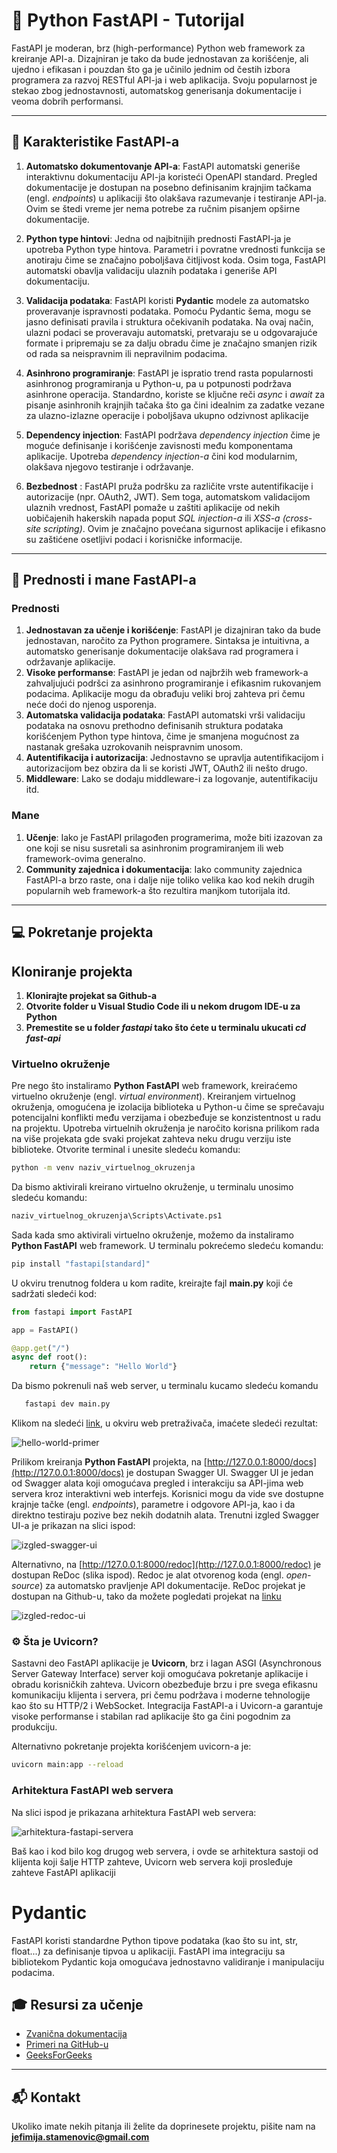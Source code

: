 # 🌟 Python FastAPI - Tutorijal

FastAPI je moderan, brz (high-performance) Python web framework za kreiranje API-a. 
Dizajniran je tako da bude jednostavan za korišćenje, ali ujedno i efikasan i pouzdan što ga je 
učinilo jednim od čestih izbora programera za razvoj RESTful API-ja i web aplikacija. 
Svoju popularnost je stekao zbog jednostavnosti, automatskog generisanja dokumentacije i 
veoma dobrih performansi. 

---

## 🎯 **Karakteristike FastAPI-a**
1. **Automatsko dokumentovanje API-a**: FastAPI automatski generiše interaktivnu dokumentaciju API-ja koristeći
OpenAPI standard. Pregled dokumentacije je dostupan na posebno definisanim krajnjim tačkama (engl. *endpoints*)
u aplikaciji što olakšava razumevanje i testiranje API-ja. Ovim se štedi vreme jer nema potrebe za ručnim pisanjem
opširne dokumentacije. 

2. **Python type hintovi**: Jedna od najbitnijih prednosti FastAPI-ja je upotreba Python type 
hintova. Parametri i povratne vrednosti funkcija se anotiraju čime se značajno poboljšava čitljivost koda. 
Osim toga, FastAPI automatski obavlja validaciju ulaznih podataka i generiše API dokumentaciju. 

3. **Validacija podataka**: FastAPI koristi **Pydantic** modele za automatsko proveravanje ispravnosti
podataka. Pomoću Pydantic šema, mogu se jasno definisati pravila i struktura očekivanih podataka. Na ovaj način, 
ulazni podaci se proveravaju automatski, pretvaraju se u odgovarajuće formate i pripremaju se za dalju obradu čime 
je značajno smanjen rizik od rada sa neispravnim ili nepravilnim podacima. 

4. **Asinhrono programiranje**: FastAPI je ispratio trend rasta popularnosti asinhronog programiranja u Python-u, pa 
u potpunosti podržava asinhrone operacija. Standardno, koriste se ključne reči *async* i *await* za pisanje asinhronih
krajnjih tačaka što ga čini idealnim za zadatke vezane za ulazno-izlazne operacije i poboljšava ukupno odzivnost aplikacije

5. **Dependency injection**: FastAPI podržava *dependency injection* čime je moguće definisanje i 
korišćenje zavisnosti među komponentama aplikacije. Upotreba *dependency injection-a* čini kod modularnim, 
olakšava njegovo testiranje i održavanje. 

6. **Bezbednost** : FastAPI pruža podršku za različite vrste autentifikacije i autorizacije (npr. OAuth2, 
JWT). Sem toga, automatskom validacijom ulaznih vrednost, FastAPI pomaže u zaštiti aplikacije od nekih uobičajenih 
hakerskih napada poput *SQL injection-a* ili *XSS-a (cross-site scripting)*. Ovim je značajno povećana 
sigurnost aplikacije i efikasno su zaštićene osetljivi podaci i korisničke informacije. 

---

## 🎯 **Prednosti i mane FastAPI-a**
### Prednosti ###
1. **Jednostavan za učenje i korišćenje**: FastAPI je dizajniran tako da bude jednostavan,
naročito za Python programere. Sintaksa je intuitivna, a automatsko generisanje 
dokumentacije olakšava rad programera i održavanje aplikacije. 
2. **Visoke performanse**: FastAPI je jedan od najbržih web framework-a 
zahvaljujući podršci za asinhrono programiranje i efikasnim rukovanjem podacima. Aplikacije mogu
da obrađuju veliki broj zahteva pri čemu neće doći do njenog usporenja. 
3. **Automatska validacija podataka**: FastAPI automatski vrši validaciju podataka na osnovu prethodno 
definisanih struktura podataka korišćenjem Python type hintova, čime je smanjena mogućnost za nastanak 
grešaka uzrokovanih neispravnim unosom.
4. **Autentifikacija i autorizacija**: Jednostavno se upravlja autentifikacijom i autorizacijom
bez obzira da li se koristi JWT, OAuth2 ili nešto drugo. 
5. **Middleware**: Lako se dodaju middleware-i za logovanje, autentifikaciju itd. 

### Mane ###

1. **Učenje**: Iako je FastAPI prilagođen programerima, može biti izazovan za one koji se 
nisu susretali sa asinhronim programiranjem ili web framework-ovima generalno.
2. **Community zajednica i dokumentacija**: Iako community zajednica FastAPI-a
brzo raste, ona i dalje nije toliko velika kao kod nekih drugih popularnih web 
framework-a što rezultira manjkom tutorijala itd. 

---

## :computer: **Pokretanje projekta**

## Kloniranje projekta 

1. **Klonirajte projekat sa Github-a**
2. **Otvorite folder u Visual Studio Code ili u nekom drugom IDE-u za Python**
3. **Premestite se u folder *fastapi* tako što ćete u terminalu ukucati *cd fast-api***

### Virtuelno okruženje
Pre nego što instaliramo **Python FastAPI** web framework, kreiraćemo virtuelno okruženje (engl. *virtual environment*). 
Kreiranjem virtuelnog okruženja, omogućena je izolacija biblioteka u Python-u čime se sprečavaju potencijalni konflikti 
među verzijama i obezbeđuje se konzistentnost u radu na projektu. Upotreba virtuelnih okruženja je naročito korisna 
prilikom rada na više projekata gde svaki projekat zahteva neku drugu verziju iste biblioteke. 
Otvorite terminal i unesite sledeću komandu: 

```bash
python -m venv naziv_virtuelnog_okruzenja
```
Da bismo aktivirali kreirano virtuelno okruženje, u terminalu unosimo sledeću komandu: 
```bash
naziv_virtuelnog_okruzenja\Scripts\Activate.ps1
```
Sada kada smo aktivirali virtuelno okruženje, možemo da instaliramo **Python FastAPI** web framework. 
U terminalu pokrećemo sledeću komandu: 
```bash
pip install "fastapi[standard]"
```
U okviru trenutnog foldera u kom radite, kreirajte fajl **main.py** koji će sadržati sledeći kod: 

```python
from fastapi import FastAPI

app = FastAPI()

@app.get("/")
async def root():
    return {"message": "Hello World"}
```
Da bismo pokrenuli naš web server, u terminalu kucamo sledeću komandu 
```bash
   fastapi dev main.py
```

Klikom na sledeći [link](http://127.0.0.1:8000/), u okviru web pretraživača, imaćete sledeći rezultat: 

![hello-world-primer](./fast-api/resources/images/image.png)

Prilikom kreiranja **Python FastAPI** projekta, na [http://127.0.0.1:8000/docs](http://127.0.0.1:8000/docs) 
je dostupan Swagger UI. Swagger UI je jedan od Swagger alata koji omogućava pregled i interakciju sa API-jima 
web servera kroz interaktivni web interfejs. Korisnici mogu da vide sve dostupne krajnje tačke (engl. *endpoints*), 
parametre i odgovore API-ja, kao i da direktno testiraju pozive bez nekih dodatnih alata. Trenutni izgled Swagger 
UI-a je prikazan na slici ispod: 

![izgled-swagger-ui](./fast-api/resources/images/image-1.png)

Alternativno, na [http://127.0.0.1:8000/redoc](http://127.0.0.1:8000/redoc) je dostupan ReDoc (slika ispod). 
Redoc je alat otvorenog koda (engl. *open-source*) za automatsko pravljenje API dokumentacije. ReDoc projekat je 
dostupan na Github-u, tako da možete pogledati projekat na [linku](https://github.com/Redocly/redoc)

![izgled-redoc-ui](./fast-api/resources/images/image-2.png)

### ⚙️ Šta je Uvicorn?
Sastavni deo FastAPI aplikacije je **Uvicorn**, brz i lagan ASGI (Asynchronous Server Gateway Interface) server koji 
omogućava pokretanje aplikacije i obradu korisničkih zahteva. Uvicorn obezbeđuje brzu i pre svega efikasnu komunikaciju 
klijenta i servera, pri čemu podržava i moderne tehnologije kao što su HTTP/2 i WebSocket. Integracija FastAPI-a i Uvicorn-a 
garantuje visoke performanse i stabilan rad aplikacije što ga čini pogodnim za produkciju. 

Alternativno pokretanje projekta korišćenjem uvicorn-a je: 
```bash
uvicorn main:app --reload
```

### Arhitektura FastAPI web servera

Na slici ispod je prikazana arhitektura FastAPI web servera: 

![arhitektura-fastapi-servera](https://media.licdn.com/dms/image/v2/D4D12AQG_nawivlNG-Q/article-cover_image-shrink_720_1280/article-cover_image-shrink_720_1280/0/1688666263274?e=2147483647&v=beta&t=tEFDYkFC0DSZdFpB86QNh75rC0P-GiDeocqtPfApug8)

Baš kao i kod bilo kog drugog web servera, i ovde se arhitektura sastoji od klijenta koji šalje HTTP zahteve, 
Uvicorn web servera koji prosleđuje zahteve FastAPI aplikaciji 

# Pydantic
FastAPI koristi standardne Python tipove podataka (kao što su int, str, float...) za definisanje tipvoa u aplikaciji. FastAPI ima integraciju sa bibliotekom Pydantic koja omogućava jednostavno validiranje i manipulaciju podacima. 

## 🎓 **Resursi za učenje**
- [Zvanična dokumentacija](https://fastapi.tiangolo.com)  
- [Primeri na GitHub-u](https://github.com/tiangolo/fastapi)  
- [GeeksForGeeks](https://www.geeksforgeeks.org/fastapi-introduction/)

---


## 📬 **Kontakt**
Ukoliko imate nekih pitanja ili želite da doprinesete projektu, pišite nam na **jefimija.stamenovic@gmail.com**